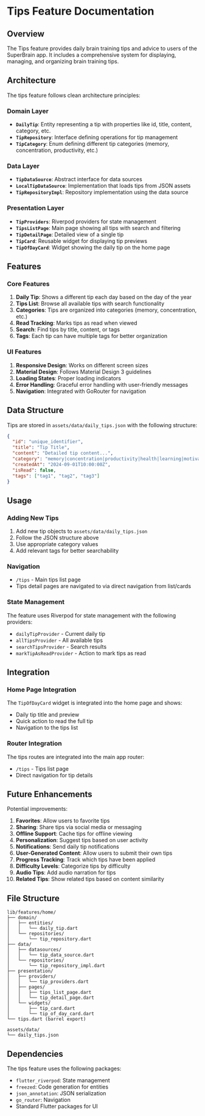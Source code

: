 # Tips Feature Documentation

## Overview

The Tips feature provides daily brain training tips and advice to users of the SuperBrain app. It includes a comprehensive system for displaying, managing, and organizing brain training tips.

## Architecture

The tips feature follows clean architecture principles:

### Domain Layer

- **`DailyTip`**: Entity representing a tip with properties like id, title, content, category, etc.
- **`TipRepository`**: Interface defining operations for tip management
- **`TipCategory`**: Enum defining different tip categories (memory, concentration, productivity, etc.)

### Data Layer

- **`TipDataSource`**: Abstract interface for data sources
- **`LocalTipDataSource`**: Implementation that loads tips from JSON assets
- **`TipRepositoryImpl`**: Repository implementation using the data source

### Presentation Layer

- **`TipProviders`**: Riverpod providers for state management
- **`TipsListPage`**: Main page showing all tips with search and filtering
- **`TipDetailPage`**: Detailed view of a single tip
- **`TipCard`**: Reusable widget for displaying tip previews
- **`TipOfDayCard`**: Widget showing the daily tip on the home page

## Features

### Core Features

1. **Daily Tip**: Shows a different tip each day based on the day of the year
2. **Tips List**: Browse all available tips with search functionality
3. **Categories**: Tips are organized into categories (memory, concentration, etc.)
4. **Read Tracking**: Marks tips as read when viewed
5. **Search**: Find tips by title, content, or tags
6. **Tags**: Each tip can have multiple tags for better organization

### UI Features

1. **Responsive Design**: Works on different screen sizes
2. **Material Design**: Follows Material Design 3 guidelines
3. **Loading States**: Proper loading indicators
4. **Error Handling**: Graceful error handling with user-friendly messages
5. **Navigation**: Integrated with GoRouter for navigation

## Data Structure

Tips are stored in `assets/data/daily_tips.json` with the following structure:

```json
{
  "id": "unique_identifier",
  "title": "Tip Title",
  "content": "Detailed tip content...",
  "category": "memory|concentration|productivity|health|learning|motivation",
  "createdAt": "2024-09-01T10:00:00Z",
  "isRead": false,
  "tags": ["tag1", "tag2", "tag3"]
}
```

## Usage

### Adding New Tips

1. Add new tip objects to `assets/data/daily_tips.json`
2. Follow the JSON structure above
3. Use appropriate category values
4. Add relevant tags for better searchability

### Navigation

- `/tips` - Main tips list page
- Tips detail pages are navigated to via direct navigation from list/cards

### State Management

The feature uses Riverpod for state management with the following providers:

- `dailyTipProvider` - Current daily tip
- `allTipsProvider` - All available tips
- `searchTipsProvider` - Search results
- `markTipAsReadProvider` - Action to mark tips as read

## Integration

### Home Page Integration

The `TipOfDayCard` widget is integrated into the home page and shows:

- Daily tip title and preview
- Quick action to read the full tip
- Navigation to the tips list

### Router Integration

The tips routes are integrated into the main app router:

- `/tips` - Tips list page
- Direct navigation for tip details

## Future Enhancements

Potential improvements:

1. **Favorites**: Allow users to favorite tips
2. **Sharing**: Share tips via social media or messaging
3. **Offline Support**: Cache tips for offline viewing
4. **Personalization**: Suggest tips based on user activity
5. **Notifications**: Send daily tip notifications
6. **User-Generated Content**: Allow users to submit their own tips
7. **Progress Tracking**: Track which tips have been applied
8. **Difficulty Levels**: Categorize tips by difficulty
9. **Audio Tips**: Add audio narration for tips
10. **Related Tips**: Show related tips based on content similarity

## File Structure

```
lib/features/home/
├── domain/
│   ├── entities/
│   │   └── daily_tip.dart
│   └── repositories/
│       └── tip_repository.dart
├── data/
│   ├── datasources/
│   │   └── tip_data_source.dart
│   └── repositories/
│       └── tip_repository_impl.dart
├── presentation/
│   ├── providers/
│   │   └── tip_providers.dart
│   ├── pages/
│   │   ├── tips_list_page.dart
│   │   └── tip_detail_page.dart
│   └── widgets/
│       ├── tip_card.dart
│       └── tip_of_day_card.dart
└── tips.dart (barrel export)

assets/data/
└── daily_tips.json
```

## Dependencies

The tips feature uses the following packages:

- `flutter_riverpod`: State management
- `freezed`: Code generation for entities
- `json_annotation`: JSON serialization
- `go_router`: Navigation
- Standard Flutter packages for UI
